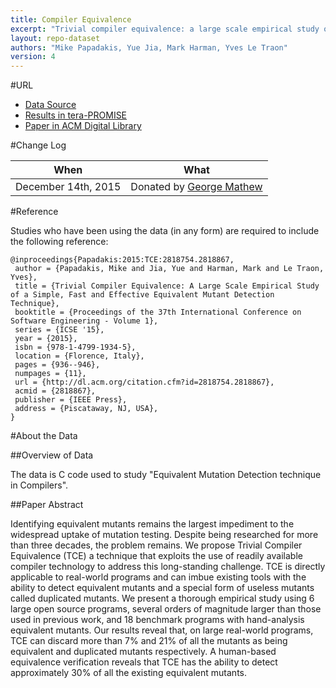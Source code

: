 ```yaml
---
title: Compiler Equivalence
excerpt: "Trivial compiler equivalence: a large scale empirical study of a simple, fast and effective equivalent mutant detection technique"
layout: repo-dataset
authors: "Mike Papadakis, Yue Jia, Mark Harman, Yves Le Traon"
version: 4
---
```


#URL

* [Data Source](http://www0.cs.ucl.ac.uk/staff/Y.Jia/projects/compiler_equivalence/#download)
* [Results in tera-PROMISE](https://terapromise.csc.ncsu.edu:8443/!/#repo/view/head/code-analysis/compiler)
* [Paper in ACM Digital Library](http://dl.acm.org/citation.cfm?id=2818867)

#Change Log

When | What
---- | ----
December 14th, 2015 | Donated by [George Mathew](mailto:george.meg91@gmail.com)

#Reference

Studies who have been using the data (in any form) are required to include the following reference:

```
@inproceedings{Papadakis:2015:TCE:2818754.2818867,
 author = {Papadakis, Mike and Jia, Yue and Harman, Mark and Le Traon, Yves},
 title = {Trivial Compiler Equivalence: A Large Scale Empirical Study of a Simple, Fast and Effective Equivalent Mutant Detection Technique},
 booktitle = {Proceedings of the 37th International Conference on Software Engineering - Volume 1},
 series = {ICSE '15},
 year = {2015},
 isbn = {978-1-4799-1934-5},
 location = {Florence, Italy},
 pages = {936--946},
 numpages = {11},
 url = {http://dl.acm.org/citation.cfm?id=2818754.2818867},
 acmid = {2818867},
 publisher = {IEEE Press},
 address = {Piscataway, NJ, USA},
}
```

#About the Data

##Overview of Data

The data is C code used to study "Equivalent Mutation Detection technique in Compilers".

##Paper Abstract

Identifying equivalent mutants remains the largest impediment to the widespread uptake of mutation testing. Despite being researched for more than three decades, the problem remains. We propose Trivial Compiler Equivalence (TCE) a technique that exploits the use of readily available compiler technology to address this long-standing challenge. TCE is directly applicable to real-world programs and can imbue existing tools with the ability to detect equivalent mutants and a special form of useless mutants called duplicated mutants. We present a thorough empirical study using 6 large open source programs, several orders of magnitude larger than those used in previous work, and 18 benchmark programs with hand-analysis equivalent mutants. Our results reveal that, on large real-world programs, TCE can discard more than 7% and 21% of all the mutants as being equivalent and duplicated mutants respectively. A human-based equivalence verification reveals that TCE has the ability to detect approximately 30% of all the existing equivalent mutants.
